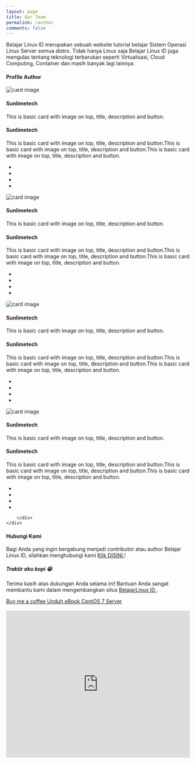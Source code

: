 ```yaml
---
layout: page
title: Our Team
permalink: /author
comments: false
---
```



<html lang="en">
<head>
  <link href="//maxcdn.bootstrapcdn.com/bootstrap/4.0.0/css/bootstrap.min.css" rel="stylesheet" id="bootstrap-css">
  <script src="//maxcdn.bootstrapcdn.com/bootstrap/4.0.0/js/bootstrap.min.js"></script>
  <script src="//cdnjs.cloudflare.com/ajax/libs/jquery/3.2.1/jquery.min.js"></script>
  <link href="/assets/css/author.css" rel="stylesheet">
</head>
<body>

<div class="row justify-content-between">
<div class="col-md-8 pr-5">

<p>Belajar Linux ID merupakan sebuah website tutorial belajar Sistem Operasi Linux Server semua distro. Tidak hanya Linux saja Belajar Linux ID juga mengulas tentang teknologi terbarukan seperti Virtualisasi, Cloud Computing, Container dan masih banyak lagi lainnya.</p>

<!-- <p class="mb-5"><img class="shadow-lg" src="{{site.baseurl}}/assets/images/mediumish-jekyll-template.png" alt="jekyll template mediumish" /></p> -->
<h4>Profile Author</h4>

<section id="team" class="pb-5">
    <div class="container">
        <!-- <h5 class="section-title h1">OUR TEAM</h5> -->
        <div class="row">
            <!-- Team member -->
            <div class="col-xs-12 col-sm-6 col-md-4">
                <div class="image-flip" >
                    <div class="mainflip flip-0">
                        <div class="frontside">
                            <div class="card">
                                <div class="card-body text-center">
                                    <p><img class=" img-fluid" src="https://sunlimetech.com/portfolio/boot4menu/assets/imgs/team/img_01.png" alt="card image"></p>
                                    <h4 class="card-title">Sunlimetech</h4>
                                    <p class="card-text">This is basic card with image on top, title, description and button.</p>
                                    <a href="https://www.fiverr.com/share/qb8D02" class="btn btn-primary btn-sm"><i class="fa fa-plus"></i></a>
                                </div>
                            </div>
                        </div>
                        <div class="backside">
                            <div class="card">
                                <div class="card-body text-center mt-4">
                                    <h4 class="card-title">Sunlimetech</h4>
                                    <p class="card-text">This is basic card with image on top, title, description and button.This is basic card with image on top, title, description and button.This is basic card with image on top, title, description and button.</p>
                                    <ul class="list-inline">
                                        <li class="list-inline-item">
                                            <a class="social-icon text-xs-center" target="_blank" href="https://www.fiverr.com/share/qb8D02">
                                                <i class="fa fa-facebook"></i>
                                            </a>
                                        </li>
                                        <li class="list-inline-item">
                                            <a class="social-icon text-xs-center" target="_blank" href="https://www.fiverr.com/share/qb8D02">
                                                <i class="fa fa-twitter"></i>
                                            </a>
                                        </li>
                                        <li class="list-inline-item">
                                            <a class="social-icon text-xs-center" target="_blank" href="https://www.fiverr.com/share/qb8D02">
                                                <i class="fa fa-skype"></i>
                                            </a>
                                        </li>
                                        <li class="list-inline-item">
                                            <a class="social-icon text-xs-center" target="_blank" href="https://www.fiverr.com/share/qb8D02">
                                                <i class="fa fa-google"></i>
                                            </a>
                                        </li>
                                    </ul>
                                </div>
                            </div>
                        </div>
                    </div>
                </div>
            </div>
            <!-- ./Team member -->
            <!-- Team member -->
            <div class="col-xs-12 col-sm-6 col-md-4">
                <div class="image-flip" ontouchstart="this.classList.toggle('hover');">
                    <div class="mainflip">
                        <div class="frontside">
                            <div class="card">
                                <div class="card-body text-center">
                                    <p><img class=" img-fluid" src="https://sunlimetech.com/portfolio/boot4menu/assets/imgs/team/img_02.png" alt="card image"></p>
                                    <h4 class="card-title">Sunlimetech</h4>
                                    <p class="card-text">This is basic card with image on top, title, description and button.</p>
                                    <a href="https://www.fiverr.com/share/qb8D02" class="btn btn-primary btn-sm"><i class="fa fa-plus"></i></a>
                                </div>
                            </div>
                        </div>
                        <div class="backside">
                            <div class="card">
                                <div class="card-body text-center mt-4">
                                    <h4 class="card-title">Sunlimetech</h4>
                                    <p class="card-text">This is basic card with image on top, title, description and button.This is basic card with image on top, title, description and button.This is basic card with image on top, title, description and button.</p>
                                    <ul class="list-inline">
                                        <li class="list-inline-item">
                                            <a class="social-icon text-xs-center" target="_blank" href="https://www.fiverr.com/share/qb8D02">
                                                <i class="fa fa-facebook"></i>
                                            </a>
                                        </li>
                                        <li class="list-inline-item">
                                            <a class="social-icon text-xs-center" target="_blank" href="https://www.fiverr.com/share/qb8D02">
                                                <i class="fa fa-twitter"></i>
                                            </a>
                                        </li>
                                        <li class="list-inline-item">
                                            <a class="social-icon text-xs-center" target="_blank" href="https://www.fiverr.com/share/qb8D02">
                                                <i class="fa fa-skype"></i>
                                            </a>
                                        </li>
                                        <li class="list-inline-item">
                                            <a class="social-icon text-xs-center" target="_blank" href="https://www.fiverr.com/share/qb8D02">
                                                <i class="fa fa-google"></i>
                                            </a>
                                        </li>
                                    </ul>
                                </div>
                            </div>
                        </div>
                    </div>
                </div>
            </div>
            <!-- ./Team member -->
            <!-- Team member -->
            <div class="col-xs-12 col-sm-6 col-md-4">
                <div class="image-flip" ontouchstart="this.classList.toggle('hover');">
                    <div class="mainflip">
                        <div class="frontside">
                            <div class="card">
                                <div class="card-body text-center">
                                    <p><img class=" img-fluid" src="https://sunlimetech.com/portfolio/boot4menu/assets/imgs/team/img_03.png" alt="card image"></p>
                                    <h4 class="card-title">Sunlimetech</h4>
                                    <p class="card-text">This is basic card with image on top, title, description and button.</p>
                                    <a href="https://www.fiverr.com/share/qb8D02" class="btn btn-primary btn-sm"><i class="fa fa-plus"></i></a>
                                </div>
                            </div>
                        </div>
                        <div class="backside">
                            <div class="card">
                                <div class="card-body text-center mt-4">
                                    <h4 class="card-title">Sunlimetech</h4>
                                    <p class="card-text">This is basic card with image on top, title, description and button.This is basic card with image on top, title, description and button.This is basic card with image on top, title, description and button.</p>
                                    <ul class="list-inline">
                                        <li class="list-inline-item">
                                            <a class="social-icon text-xs-center" target="_blank" href="https://www.fiverr.com/share/qb8D02">
                                                <i class="fa fa-facebook"></i>
                                            </a>
                                        </li>
                                        <li class="list-inline-item">
                                            <a class="social-icon text-xs-center" target="_blank" href="https://www.fiverr.com/share/qb8D02">
                                                <i class="fa fa-twitter"></i>
                                            </a>
                                        </li>
                                        <li class="list-inline-item">
                                            <a class="social-icon text-xs-center" target="_blank" href="https://www.fiverr.com/share/qb8D02">
                                                <i class="fa fa-skype"></i>
                                            </a>
                                        </li>
                                        <li class="list-inline-item">
                                            <a class="social-icon text-xs-center" target="_blank" href="https://www.fiverr.com/share/qb8D02">
                                                <i class="fa fa-google"></i>
                                            </a>
                                        </li>
                                    </ul>
                                </div>
                            </div>
                        </div>
                    </div>
                </div>
            </div>
            <!-- ./Team member -->
            <!-- Team member -->
            <div class="col-xs-12 col-sm-6 col-md-4">
                <div class="image-flip" ontouchstart="this.classList.toggle('hover');">
                    <div class="mainflip">
                        <div class="frontside">
                            <div class="card">
                                <div class="card-body text-center">
                                    <p><img class=" img-fluid" src="https://sunlimetech.com/portfolio/boot4menu/assets/imgs/team/img_04.jpg" alt="card image"></p>
                                    <h4 class="card-title">Sunlimetech</h4>
                                    <p class="card-text">This is basic card with image on top, title, description and button.</p>
                                    <a href="https://www.fiverr.com/share/qb8D02" class="btn btn-primary btn-sm"><i class="fa fa-plus"></i></a>
                                </div>
                            </div>
                        </div>
                        <div class="backside">
                            <div class="card">
                                <div class="card-body text-center mt-4">
                                    <h4 class="card-title">Sunlimetech</h4>
                                    <p class="card-text">This is basic card with image on top, title, description and button.This is basic card with image on top, title, description and button.This is basic card with image on top, title, description and button.</p>
                                    <ul class="list-inline">
                                        <li class="list-inline-item">
                                            <a class="social-icon text-xs-center" target="_blank" href="https://www.fiverr.com/share/qb8D02">
                                                <i class="fa fa-facebook"></i>
                                            </a>
                                        </li>
                                        <li class="list-inline-item">
                                            <a class="social-icon text-xs-center" target="_blank" href="https://www.fiverr.com/share/qb8D02">
                                                <i class="fa fa-twitter"></i>
                                            </a>
                                        </li>
                                        <li class="list-inline-item">
                                            <a class="social-icon text-xs-center" target="_blank" href="https://www.fiverr.com/share/qb8D02">
                                                <i class="fa fa-skype"></i>
                                            </a>
                                        </li>
                                        <li class="list-inline-item">
                                            <a class="social-icon text-xs-center" target="_blank" href="https://www.fiverr.com/share/qb8D02">
                                                <i class="fa fa-google"></i>
                                            </a>
                                        </li>
                                    </ul>
                                </div>
                            </div>
                        </div>
                    </div>
                </div>
            </div>
            <!-- ./Team member -->

        </div>
    </div>
</section>
<!-- Team -->

<!-- <p>Please, read the docs <a href="https://bootstrapstarter.com/bootstrap-templates/template-mediumish-bootstrap-jekyll/">here</a>.</p> -->

<h4>Hubungi Kami</h4>

<p>Bagi Anda yang ingin bergabung menjadi contributor atau author Belajar Linux ID, silahkan menghubungi kami <a href="https://t.me/hamimaja">Klik DISINI.</a>!</p>

</div>

<div class="col-md-4">

<div class="sticky-top sticky-top-80">
<h5>Traktir aku kopi 😁</h5>

<p>Terima kasih atas dukungan Anda selama ini! Bantuan Anda sangat membantu kami dalam mengembangkan situs <a target="_blank" href="https://belajarlinux.id">BelajarLinux ID <i class="fab fa-linux"></i></a>.</p> <a target="_blank" href="https://www.buymeacoffee.com/hblinuxid" class="btn btn-danger">Buy me a coffee </a> <a target="_blank" href="https://www.academia.edu/40424321/CentOS_7_Linux_Administration_Pada_Cloud_Computing" class="btn btn-warning">Unduh eBook CentOS 7 Server</a><br/><br/>

<iframe src="https://www.facebook.com/plugins/page.php?href=https%3A%2F%2Fwww.facebook.com%2Fbelajarlinuxid&tabs=timeline&width=450&height=400&small_header=false&adapt_container_width=false&hide_cover=false&show_facepile=true&appId=345921715518947" width="500" height="400" style="border:none;overflow:hidden" scrolling="no" frameborder="0" allowfullscreen="true" allow="autoplay; clipboard-write; encrypted-media; picture-in-picture; web-share"></iframe>
</div>
</div>
</div>

    
</body>
</html>